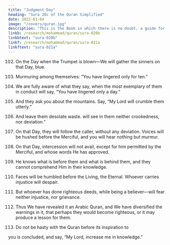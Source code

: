 ```yaml
---
title: "Judgment Day"
heading: "Sura 20c of the Quran Simplified"
date: 2022-01-04
image: "/covers/quran.jpg"
description: "This is the Book in which there is no doubt, a guide for the righteous."
linkb: /research/mohammad/quran/sura-020b
linkbtext: "sura-020b"
linkf: /research/mohammad/quran/sura-021a
linkftext: "sura-021a"
---
```


<!-- 100. Whoever turns away from it will carry on the Day of Resurrection a burden.
101. Abiding therein forever. And wretched is
their burden on the Day of Resurrection. -->

102. On the Day when the Trumpet is blown—We will gather the sinners on that Day, blue.

103. Murmuring among themselves: “You have lingered only for ten.”

104. We are fully aware of what they say, when the most exemplary of them in conduct will
say, “You have lingered only a day.”

105. And they ask you about the mountains. Say, “My Lord will crumble them utterly.”

106. And leave them desolate waste. 
will see in them neither crookedness,
nor deviation.”

108. On that Day, they will follow the caller, without any deviation. Voices will be hushed
before the Merciful, and you will hear nothing but murmur.

109. On that Day, intercession will not avail,
except for him permitted by the Merciful, and
whose words He has approved.

110. He knows what is before them and what is behind them, and they cannot comprehend
Him in their knowledge.

111. Faces will be humbled before the Living, the Eternal. Whoever carries injustice will
despair.

112. But whoever has done righteous deeds, while being a believer—will fear neither injustice, nor grievance.

113. Thus We have revealed it an Arabic Quran, and We have diversified the warnings
in it, that perhaps they would become righteous, or it may produce a lesson for them.

114. <!-- Exalted is Allah, the True King. --> Do not be hasty with the Quran before its inspiration to
you is concluded, and say, “My Lord, increase me in knowledge.”

<!-- 107. You And We covenanted with Adam before, but he forgot, and We found in him no resolve.

{{< s v="116" >}} When We said to the angels, “Bow down to Adam.” They bowed down, except
for Satan; he refused.

117. We said, “O Adam, this is an enemy to you and to your wife. So do not let him make you
leave the Garden, for then you will suffer.

118. In it you will never go hungry, nor be naked.

119. Nor will you be thirsty in it, nor will you swelter.”
120. But Satan whispered to him. He said, “O Adam, shall I show you the Tree of Immor-
tality, and a kingdom that never decays?”

121. And so they ate from it; whereupon their bodies became visible to them, and they
started covering themselves with the leaves of the Garden. Thus Adam disobeyed his Lord,
and fell.

122. But then his Lord recalled him, and pardoned him, and guided him.

123. He said, “Go down from it, altogether; some of you enemies of some others. But
whenever guidance comes to you from Me, 
whoever follows My guidance, will not go
astray, nor suffer.

124. But whoever turns away from My Reminder, for him is a confined life. And We
will raise him on the Day of Resurrection
blind.”

125. He will say, “My Lord, why did You raise me blind, though I was seeing?”

126. He will say, “Just as Our revelations came to you, and you forgot them, today you will
be forgotten.”

127. Thus We recompense him who trans-
gresses and does not believe in the revelations
of his Lord. The punishment of the Hereafter is more severe, and more lasting.

128. Is it not instructive to them, how many generations before them We destroyed, in whose settlements they walk? Surely in that
are signs for people of understanding.

129. Were it not for a word that issued from
your Lord, the inevitable would have hap-
pened, but there is an appointed term.

130. So bear patiently what they say, and celebrate the praises of your Lord before the ris-
ing of the sun, and before its setting. And during the hours of the night glorify Him,
and at the borders of the day, that you may be satisfied.

131. And do not extend your glance towards
what We have given some classes of them to
enjoy—the splendor of the life of this world—
that We may test them thereby. Your Lord’s
provision is better, and more lasting. -->

<!-- 132. And exhort your people to pray, and pa-
tiently adhere to it. We ask of you no suste-
nance, but it is We who sustain you. The good
ending is that for righteousness. -->

<!-- 133. They say, “Why does he not bring us a miracle from his Lord?” Were they not given enough miracles in the former scriptures?

134. Had We destroyed them with a punishment before him, they would have said, “Our Lord, if only You had sent us a messenger, we
would have followed Your revelations before we were humiliated and disgraced.”

135. Say, “Everybody is waiting, so wait. You
will know who the people of the straight path
are, and who is rightly-guided.
 -->